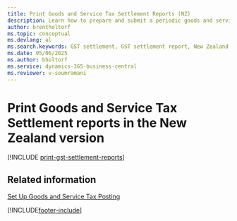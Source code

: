 ```yaml
---
title: Print Goods and Service Tax Settlement Reports (NZ)
description: Learn how to prepare and submit a periodic goods and services tax (GST) settlement in the New Zealand version of Business Central.
author: brentholtorf
ms.topic: conceptual
ms.devlang: al
ms.search.keywords: GST settlement, GST settlement report, New Zealand version
ms.date: 05/06/2025
ms.author: bholtorf
ms.service: dynamics-365-business-central
ms.reviewer: v-soumramani
---
```


# Print Goods and Service Tax Settlement reports in the New Zealand version

[!INCLUDE [print-gst-settlement-reports](../includes/AUNZ/print-gst-settlement-reports.md)]

## Related information

[Set Up Goods and Service Tax Posting](how-to-set-up-goods-and-service-tax-posting.md)  

[!INCLUDE[footer-include](../../includes/footer-banner.md)]
